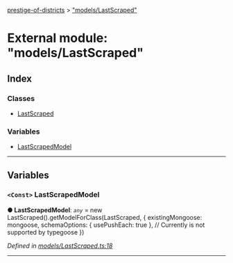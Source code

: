 [prestige-of-districts](../README.md) > ["models/LastScraped"](../modules/_models_lastscraped_.md)

# External module: "models/LastScraped"

## Index

### Classes

* [LastScraped](../classes/_models_lastscraped_.lastscraped.md)

### Variables

* [LastScrapedModel](_models_lastscraped_.md#lastscrapedmodel)

---

## Variables

<a id="lastscrapedmodel"></a>

### `<Const>` LastScrapedModel

**● LastScrapedModel**: *`any`* =  new LastScraped().getModelForClass(LastScraped, {
  existingMongoose: mongoose,
  schemaOptions: { usePushEach: true }, // Currently is not supported by typegoose
})

*Defined in [models/LastScraped.ts:18](https://github.com/YarosJ/prestige-of-districts/blob/dea42b4/models/LastScraped.ts#L18)*

___

